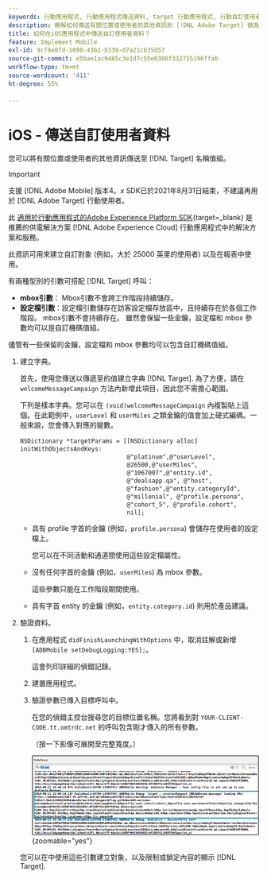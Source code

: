 ```yaml
---
keywords: 行動應用程式, 行動應用程式傳送資料, target 行動應用程式, 行動自訂使用者資料, 行動應用程式自訂資料
description: 瞭解如何傳送有關位置或使用者的其他資訊到 [!DNL Adobe Target] 做為名稱 — 值組，協助您建立自訂對象。
title: 如何在iOS應用程式中傳送自訂使用者資料？
feature: Implement Mobile
exl-id: 9cf8e8fd-1898-43b1-b339-d7a21cb35d57
source-git-commit: e5bae1ac9485c3e1d7c55e6386f332755196ffab
workflow-type: tm+mt
source-wordcount: '411'
ht-degree: 55%

---
```


# iOS - 傳送自訂使用者資料

您可以將有關位置或使用者的其他資訊傳送至 [!DNL Target] 名稱值組。

>[!IMPORTANT]
>
>支援 [!DNL Adobe Mobile] 版本4。*x* SDK已於2021年8月31日結束，不建議再用於 [!DNL Adobe Target] 行動使用者。
>
>此 [適用於行動應用程式的Adobe Experience Platform SDK](https://developer.adobe.com/client-sdks/documentation/){target=_blank} 是推薦的供電解決方案 [!DNL Adobe Experience Cloud] 行動應用程式中的解決方案和服務。

此資訊可用來建立自訂對象 (例如，大於 25000 英里的使用者) 以及在報表中使用。

有兩種型別的引數可搭配 [!DNL Target] 呼叫：

* **mbox引數**： Mbox引數不會跨工作階段持續儲存。
* **設定檔引數**：設定檔引數儲存在訪客設定檔存放區中，且持續存在於各個工作階段。 mbox引數不會持續存在。 雖然會保留一些金鑰，設定檔和 mbox 參數均可以是自訂機碼值組。

儘管有一些保留的金鑰，設定檔和 mbox 參數均可以包含自訂機碼值組。

1. 建立字典。

   首先，使用您傳送以傳遞至的值建立字典 [!DNL Target]. 為了方便，請在 `welcomeMessageCampaign` 方法內新增此項目，因此您不需擔心範圍。

   下列是樣本字典。您可以在 `(void)welcomeMessageCampaign` 內複製貼上這個。在此範例中，`userLevel` 和 `userMiles` 之類金鑰的值會加上硬式編碼。一般來說，您會傳入對應的變數。

   ```
   NSDictionary *targetParams = [[NSDictionary alloc] initWithObjectsAndKeys: 
                                 @"platinum",@"userLevel", 
                                 @26500,@"userMiles", 
                                 @"1067007",@"entity.id", 
                                 @"dealsapp.qa", @"host", 
                                 @"fashion",@"entity.categoryId", 
                                 @"millenial", @"profile.persona", 
                                 @"cohort_5", @"profile.cohort", 
                                 nil];
   ```

   * 具有 profile 字首的金鑰 (例如，`profile.persona`) 會儲存在使用者的設定檔上。

     您可以在不同活動和通道間使用這些設定檔屬性。

   * 沒有任何字首的金鑰 (例如，`userMiles`) 為 mbox 參數。

     這些參數只能在工作階段期間使用。

   * 具有字首 entity 的金鑰 (例如，`entity.category.id`) 則用於產品建議。

1. 驗證資料。
   1. 在應用程式 `didFinishLaunchingWithOptions` 中，取消註解或新增 `[ADBMobile setDebugLogging:YES];`。

      這會列印詳細的偵錯記錄。
   1. 建置應用程式。
   1. 驗證參數已傳入目標呼叫中。

      在您的偵錯主控台搜尋您的目標位置名稱。您將看到對 `YOUR-CLIENT-CODE.tt.omtrdc.net` 的呼叫包含剛才傳入的所有參數。

      （按一下影像可展開至完整寬度。）

      ![偵錯主控台中的目標位置](/help/dev/implement/mobile/assets/mobile-debug.png "偵錯主控台中的目標位置"){zoomable=&quot;yes&quot;}

   您可以在中使用這些引數建立對象，以及限制或鎖定內容的顯示 [!DNL Target].
